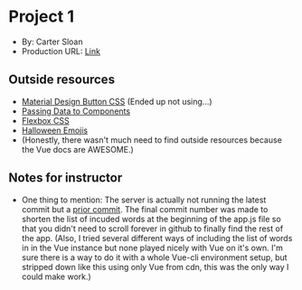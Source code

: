 # Project 1
+ By: Carter Sloan
+ Production URL: [Link](http://e28p1.cartersloan.xyz)

## Outside resources
+ [Material Design Button CSS](https://codepen.io/sebj54/pen/oxluI) (Ended up not using...)
+ [Passing Data to Components](https://www.smashingmagazine.com/2020/01/data-components-vue-js/)
+ [Flexbox CSS](https://www.w3schools.com/howto/howto_css_two_columns.asp)
+ [Halloween Emojis](https://emojipedia.org/halloween/)
+ (Honestly, there wasn't much need to find outside resources because the Vue docs are AWESOME.)

## Notes for instructor
+ One thing to mention: The server is actually not running the latest commit but a [prior commit](https://github.com/csloan29/HES/commit/4896cf0819a03aee84b8619cb59c93875fe95306). The final commit number was made to shorten the list of incuded words at the beginning of the app.js file so that you didn't need to scroll forever in github to finally find the rest of the app. (Also, I tried several different ways of including the list of words in in the Vue instance but none played nicely with Vue on it's own. I'm sure there is a way to do it with a whole Vue-cli environment setup, but stripped down like this using only Vue from cdn, this was the only way I could make work.)


